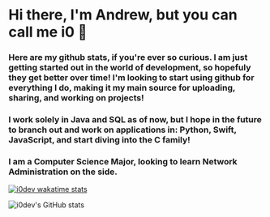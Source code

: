 # Hi there, I'm Andrew, but you can call me i0 👋

### Here are my github stats, if you're ever so curious. I am just getting started out in the world of development, so hopefuly they get better over time! I'm looking to start using github for everything I do, making it my main source for uploading, sharing, and working on projects!


### I work solely in Java and SQL as of now, but I hope in the future to branch out and work on applications in: Python, Swift, JavaScript, and start diving into the C family!

### I am a Computer Science Major, looking to learn Network Administration on the side.

[![i0dev wakatime stats](https://github-readme-stats.vercel.app/api/wakatime?username=i0dev&layout=compact&show_icons=true&title_color=fff&icon_color=79ff97&text_color=9f9f9f&bg_color=151515)](https://github.com/anuraghazra/github-readme-stats)
  
![i0dev's GitHub stats](https://github-readme-stats.vercel.app/api/?username=i0dev&show_icons=true&title_color=fff&icon_color=79ff97&text_color=9f9f9f&bg_color=151515)

